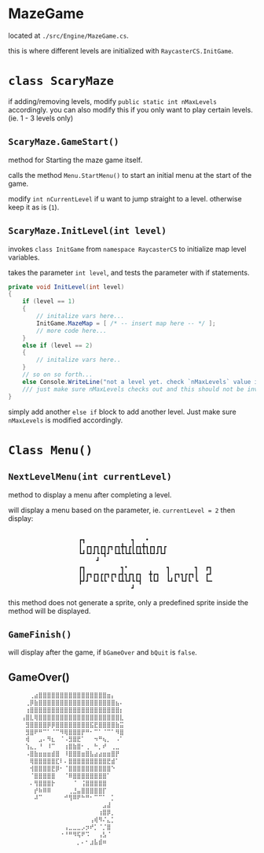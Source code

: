 # MazeGame

located at `./src/Engine/MazeGame.cs`.

this is where different levels are initialized with `RaycasterCS.InitGame`.

# `class ScaryMaze`

if adding/removing levels, modify `public static int nMaxLevels` accordingly.
you can also modify this if you only want to play certain levels. (ie. 1 - 3 levels only)

## `ScaryMaze.GameStart()`
method for Starting the maze game itself.

calls the method `Menu.StartMenu()` to start an initial menu at the start of the game.

modify `int nCurrentLevel` if u want to jump straight to a level. otherwise keep it as is (`1`).

## `ScaryMaze.InitLevel(int level)`

invokes `class InitGame` from `namespace RaycasterCS` to initialize map level variables.

takes the parameter `int level`, and tests the parameter with if statements.
```cs
private void InitLevel(int level)
{
    if (level == 1)
    {
        // initalize vars here...    
        InitGame.MazeMap = [ /* -- insert map here -- */ ];
        // more code here...
    }
    else if (level == 2)
    {
        // initalize vars here..
    }
    // so on so forth...
    else Console.WriteLine("not a level yet. check `nMaxLevels` value in MazeGame.cs");
    /// just make sure nMaxLevels checks out and this should not be invoked ever
}
```
simply add another `else if` block to add another level. Just make sure `nMaxLevels` is modified accordingly.

# `Class Menu()`
## `NextLevelMenu(int currentLevel)`

method to display a menu after completing a level.

will display a menu based on the parameter, ie. `currentLevel = 2` then display:
```

                    ┏┓             ┓   •     
                    ┃ ┏┓┏┓┏┓┏┓┏┓╋┓┏┃┏┓╋┓┏┓┏┓┏
                    ┗┛┗┛┛┗┗┫┛ ┗┻┗┗┻┗┗┻┗┗┗┛┛┗┛
                         ┛                   
                    ┏┓          ┓•           ┓       ┓  ┏┓
                    ┃┃┏┓┏┓┏┏┓┏┓┏┫┓┏┓┏┓  ╋┏┓  ┃ ┏┓┓┏┏┓┃  ┏┛
                    ┣┛┛ ┗┛┗┗ ┗ ┗┻┗┛┗┗┫  ┗┗┛  ┗┛┗ ┗┛┗ ┗  ┗━
                                   ┛              
```

this method does not generate a sprite, only a predefined sprite inside the method will be displayed.

## `GameFinish()`

will display after the game, if `bGameOver` and `bQuit` is `false`.

## GameOver()
```txt
⠀⠀⠀⠀⠀⢀⣴⣿⣿⣿⣿⣿⣿⣿⣿⣿⣿⣿⣿⣿⣿⣿⣿⣶⡄⠀⠀⠀⠀⠀
⠀⠀⠀⠀⢀⡿⣷⣿⣿⣿⣿⣿⣿⣿⣿⣿⣿⣿⣿⣿⣿⣿⣿⣿⣿⣦⠄⠀⠀⠀
⠀⠀⠀⠀⢰⣿⣿⣿⣿⣿⣿⣿⣿⣿⣿⣿⣿⣿⣿⣿⣿⣿⣿⣿⣿⣿⡆⠀⠀⠀
⠀⠀⠀⢠⣿⣇⢿⣿⣿⣿⣿⣿⣿⣿⣿⣿⣿⣿⣿⣿⣿⣿⣿⣿⣿⣿⣇⠀⠀⠀
⠀⠀⠀⠀⣻⣿⣿⣿⣿⡿⡿⣿⣿⣿⣿⣿⣿⣿⣿⣯⣟⣿⣿⣿⣿⣷⣭⠀⠀⠀
⠀⠀⠀⠀⣻⣿⠟⠛⠉⠁⠈⠉⠻⢿⣿⣿⣿⡟⠛⠂⠉⠁⠈⠉⠁⠻⣿⠀⠀⠀
⠀⠀⠀⠀⢾⠀⠀⣠⠄⠻⣆⠀⠈⠠⣻⣿⣟⠁⠀⠀⠲⠛⢦⡀⠀⠠⠁⠀⠀⠀
⠀⠀⠀⠀⢱⣄⡀⠘⠀⠸⠉⠀⠀⢰⣿⣷⣿⠂⢀⠀⠓⡀⠞⠀⢀⣀⠀⠀⠀⠀
⠀⠀⠀⠀⠠⣿⣷⣶⣶⣶⣾⣿⠀⠸⣿⣿⣿⣶⣿⣧⣴⣴⣶⣶⣿⡟⠀⠀⠀⠀
⠀⠀⠀⠀⠀⢿⣿⣿⣿⣿⣿⣏⠇⠄⣿⣿⣿⣿⣿⣿⣿⣿⣿⣟⣾⠁⠀⠀⠀⠀
⠀⠀⠀⠀⠀⢺⣿⣿⣿⣿⣟⡿⠂⠈⣿⣿⣿⣿⣿⣿⣿⣿⣿⣿⠑⠀⠀⠀⠀⠀
⠀⠀⠀⠀⠀⠈⣿⣿⣿⣿⣿⠀⠀⠈⠿⣿⣿⣿⣿⣿⣿⣿⣿⠁⠀⠀⠀⠀⠀⠀
⠀⠀⠀⠀⠀⠄⢻⣿⣿⣿⡗⠀⠀⠀⠀⠈⠀⢨⣿⣿⣿⣿⣿⠀⠀⠀⠀⠀⠀⠀
⠀⠀⠀⠀⠀⠀⡞⠷⠿⠿⠀⠀⠀⠀⢀⣘⣤⣿⣿⣿⣿⣿⡏⠀⠀⠀⠀⠀⠀⠀
⠀⠀⠀⠀⠀⠀⠼⠉⠀⠀⠀⠀⠀⠚⢻⠿⠟⠓⠛⠂⠉⠉⠁⠀⡁⠀⠀⠀⠀⠀
⠀⠀⠀⠀⠀⠀⠀⠀⠀⠀⠀⠀⠀⠀⠀⠀⠀⠀⠀⠀⠀⠀⣠⣼⠀⠀⠀⠀⠀⠀
⠀⠀⠀⠀⠀⠀⠀⠀⠀⠀⠀⠀⠀⠀⠀⠀⠀⠀⠀⠀⠀⢰⣿⡿⡀⠀⠀⠀⠀⠀
⠀⠀⠀⠀⠀⠀⠀⠀⠀⠀⠀⠀⠀⠀⠀⠀⠀⠀⠀⢠⢾⠻⠌⣄⡁⠀⠀⠀⠀⠀
⠀⠀⠀⠀⠀⠀⠀⠀⠀⠀⠀⠀⠀⢠⣀⣀⣀⡠⡲⠞⡁⠈⡈⣿⠀⠀⠀⠀⠀⠀
⠀⠀⠀⠀⠀⠀⠀⠀⠀⠀⠀⠀⠐⠘⠛⠻⢯⠟⠩⠀⠀⢠⣣⠈⠀⠀⠀⠀⠀⠀
⠀⠀⠀⠀⠀⠀⠀⠀⠀⠀⠀⠀⠀⠀⠀⠀⡀⠄⠂⣰⣧⣾⠶⠀⠀⠀⠀⠀⠀⠀
```

